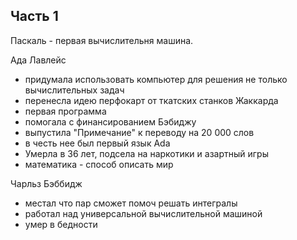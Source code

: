 Часть 1
----------------------------------------------------------------

Паскаль - первая вычислительня машина. 



Ада Лавлейс
 - придумала использовать компьютер для решения не только вычислительных задач
 - перенесла идею перфокарт от ткатских станков Жаккарда
 - первая программа
 - помогала с финансированием Бэбиджу
 - выпустила "Примечание" к переводу на 20 000 слов
 - в честь нее был первый язык Ada
 - Умерла в 36 лет, подсела на наркотики и азартный игры
 - математика - способ описать мир 

Чарльз Бэббидж
- местал что пар сможет помоч решать интегралы
- работал над универсальной вычислительной машиной
- умер в бедности
